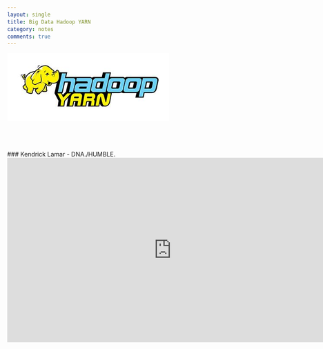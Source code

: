 ```yaml
---
layout: single
title: Big Data Hadoop YARN
category: notes
comments: true
---
```


![](../../assets/images/10hours-hadoop/006.jpg)






<br />
<br />
<br />
### Kendrick Lamar - DNA./HUMBLE.
<iframe width="760" height="428" src="https://www.youtube.com/embed/bhCfQ8BGow8" frameborder="0" allow="accelerometer; autoplay; encrypted-media; gyroscope; picture-in-picture" allowfullscreen></iframe>
